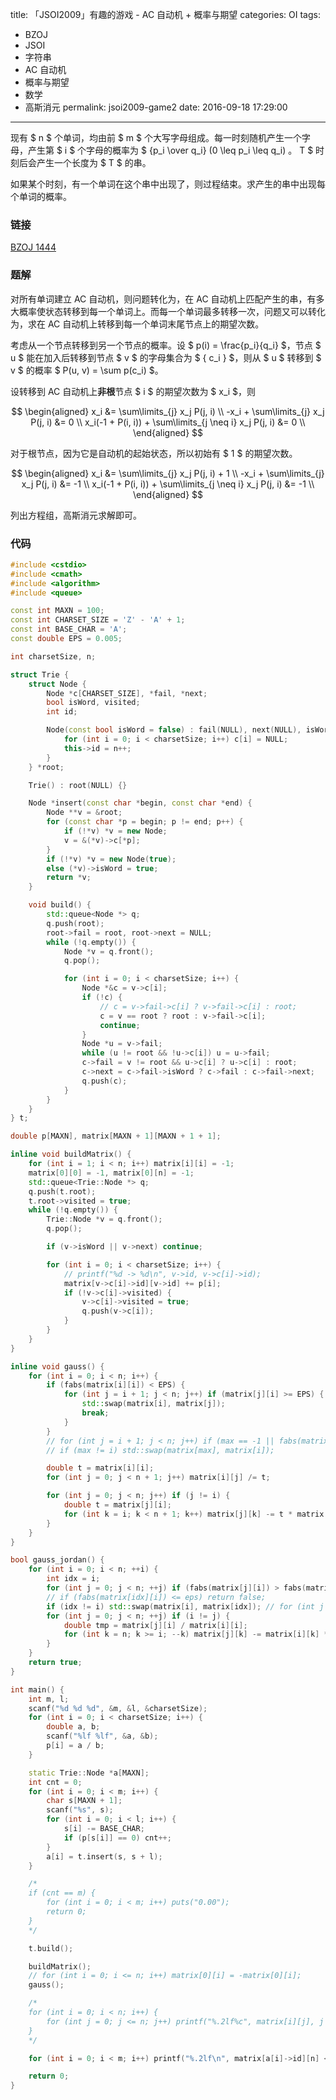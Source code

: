 title: 「JSOI2009」有趣的游戏 - AC 自动机 + 概率与期望
categories: OI
tags: 
  - BZOJ
  - JSOI
  - 字符串
  - AC 自动机
  - 概率与期望
  - 数学
  - 高斯消元
permalink: jsoi2009-game2
date: 2016-09-18 17:29:00
---

现有 $ n $ 个单词，均由前 $ m $ 个大写字母组成。每一时刻随机产生一个字母，产生第 $ i $ 个字母的概率为 $ {p_i \over q_i} (0 \leq p_i \leq q_i) $。$ T $ 时刻后会产生一个长度为 $ T $ 的串。

如果某个时刻，有一个单词在这个串中出现了，则过程结束。求产生的串中出现每个单词的概率。

<!-- more -->

### 链接
[BZOJ 1444](http://www.lydsy.com/JudgeOnline/problem.php?id=1444)

### 题解
对所有单词建立 AC 自动机，则问题转化为，在 AC 自动机上匹配产生的串，有多大概率使状态转移到每一个单词上。而每一个单词最多转移一次，问题又可以转化为，求在 AC 自动机上转移到每一个单词末尾节点上的期望次数。

考虑从一个节点转移到另一个节点的概率。设 $ p(i) = \frac{p_i}{q_i} $，节点 $ u $ 能在加入后转移到节点 $ v $ 的字母集合为 $ \{ c_i \} $，则从 $ u $ 转移到 $ v $ 的概率 $ P(u, v) = \sum p(c_i) $。

设转移到 AC 自动机上**非根**节点 $ i $ 的期望次数为 $ x_i $，则

$$
\begin{aligned}
x_i &= \sum\limits_{j} x_j P(j, i) \\
-x_i + \sum\limits_{j} x_j P(j, i) &= 0 \\
x_i(-1 + P(i, i)) + \sum\limits_{j \neq i} x_j P(j, i) &= 0 \\
\end{aligned}
$$

对于根节点，因为它是自动机的起始状态，所以初始有 $ 1 $ 的期望次数。

$$
\begin{aligned}
x_i &= \sum\limits_{j} x_j P(j, i) + 1 \\
-x_i + \sum\limits_{j} x_j P(j, i) &= -1 \\
x_i(-1 + P(i, i)) + \sum\limits_{j \neq i} x_j P(j, i) &= -1 \\
\end{aligned}
$$

列出方程组，高斯消元求解即可。

### 代码
```c++
#include <cstdio>
#include <cmath>
#include <algorithm>
#include <queue>

const int MAXN = 100;
const int CHARSET_SIZE = 'Z' - 'A' + 1;
const int BASE_CHAR = 'A';
const double EPS = 0.005;

int charsetSize, n;

struct Trie {
	struct Node {
		Node *c[CHARSET_SIZE], *fail, *next;
		bool isWord, visited;
		int id;

		Node(const bool isWord = false) : fail(NULL), next(NULL), isWord(isWord) {
			for (int i = 0; i < charsetSize; i++) c[i] = NULL;
			this->id = n++;
		}
	} *root;

	Trie() : root(NULL) {}

	Node *insert(const char *begin, const char *end) {
		Node **v = &root;
		for (const char *p = begin; p != end; p++) {
			if (!*v) *v = new Node;
			v = &(*v)->c[*p];
		}
		if (!*v) *v = new Node(true);
		else (*v)->isWord = true;
		return *v;
	}

	void build() {
		std::queue<Node *> q;
		q.push(root);
		root->fail = root, root->next = NULL;
		while (!q.empty()) {
			Node *v = q.front();
			q.pop();

			for (int i = 0; i < charsetSize; i++) {
				Node *&c = v->c[i];
				if (!c) {
					// c = v->fail->c[i] ? v->fail->c[i] : root;
					c = v == root ? root : v->fail->c[i];
					continue;
				}
				Node *u = v->fail;
				while (u != root && !u->c[i]) u = u->fail;
				c->fail = v != root && u->c[i] ? u->c[i] : root;
				c->next = c->fail->isWord ? c->fail : c->fail->next;
				q.push(c);
			}
		}
	}
} t;

double p[MAXN], matrix[MAXN + 1][MAXN + 1 + 1];

inline void buildMatrix() {
	for (int i = 1; i < n; i++) matrix[i][i] = -1;
	matrix[0][0] = -1, matrix[0][n] = -1;
	std::queue<Trie::Node *> q;
	q.push(t.root);
	t.root->visited = true;
	while (!q.empty()) {
		Trie::Node *v = q.front();
		q.pop();

		if (v->isWord || v->next) continue;

		for (int i = 0; i < charsetSize; i++) {
			// printf("%d -> %d\n", v->id, v->c[i]->id);
			matrix[v->c[i]->id][v->id] += p[i];
			if (!v->c[i]->visited) {
				v->c[i]->visited = true;
				q.push(v->c[i]);
			}
		}
	}
}

inline void gauss() {
	for (int i = 0; i < n; i++) {
		if (fabs(matrix[i][i]) < EPS) {
			for (int j = i + 1; j < n; j++) if (matrix[j][i] >= EPS) {
				std::swap(matrix[i], matrix[j]);
				break;
			}
		}
		// for (int j = i + 1; j < n; j++) if (max == -1 || fabs(matrix[j][i]) > fabs(matrix[max][i])) max = j;
		// if (max != i) std::swap(matrix[max], matrix[i]);

		double t = matrix[i][i];
		for (int j = 0; j < n + 1; j++) matrix[i][j] /= t;

		for (int j = 0; j < n; j++) if (j != i) {
			double t = matrix[j][i];
			for (int k = i; k < n + 1; k++) matrix[j][k] -= t * matrix[i][k];
		}
	}
}

bool gauss_jordan() {
    for (int i = 0; i < n; ++i) {
        int idx = i;
        for (int j = 0; j < n; ++j) if (fabs(matrix[j][i]) > fabs(matrix[idx][i])) idx = j;
        // if (fabs(matrix[idx][i]) <= eps) return false;
        if (idx != i) std::swap(matrix[i], matrix[idx]); // for (int j = i; j <= n; ++j) std::swap(matrix[i][j], matrix[idx][j]);
        for (int j = 0; j < n; ++j) if (i != j) {
            double tmp = matrix[j][i] / matrix[i][i];
            for (int k = n; k >= i; --k) matrix[j][k] -= matrix[i][k] * tmp;
        }
    }
    return true;
}

int main() {
	int m, l;
	scanf("%d %d %d", &m, &l, &charsetSize);
	for (int i = 0; i < charsetSize; i++) {
		double a, b;
		scanf("%lf %lf", &a, &b);
		p[i] = a / b;
	}

	static Trie::Node *a[MAXN];
	int cnt = 0;
	for (int i = 0; i < m; i++) {
		char s[MAXN + 1];
		scanf("%s", s);
		for (int i = 0; i < l; i++) {
			s[i] -= BASE_CHAR;
			if (p[s[i]] == 0) cnt++;
		}
		a[i] = t.insert(s, s + l);
	}

	/*
	if (cnt == m) {
		for (int i = 0; i < m; i++) puts("0.00");
		return 0;
	}
	*/

	t.build();

	buildMatrix();
	// for (int i = 0; i <= n; i++) matrix[0][i] = -matrix[0][i];
	gauss();

	/*
	for (int i = 0; i < n; i++) {
		for (int j = 0; j <= n; j++) printf("%.2lf%c", matrix[i][j], j == n ? '\n' : ' ');
	}
	*/

	for (int i = 0; i < m; i++) printf("%.2lf\n", matrix[a[i]->id][n] < EPS ? 0.0f : matrix[a[i]->id][n]);

	return 0;
}
```